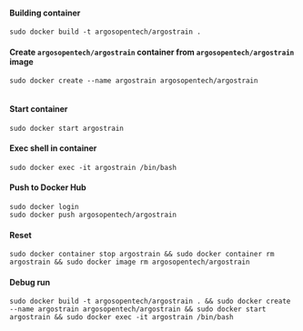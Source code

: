 #### Building container
```
sudo docker build -t argosopentech/argostrain .

```

#### Create `argosopentech/argostrain` container from `argosopentech/argostrain` image
```
sudo docker create --name argostrain argosopentech/argostrain


```

#### Start container
```
sudo docker start argostrain

```

#### Exec shell in container
```
sudo docker exec -it argostrain /bin/bash

```

#### Push to Docker Hub
```
sudo docker login
sudo docker push argosopentech/argostrain

```

#### Reset
```
sudo docker container stop argostrain && sudo docker container rm argostrain && sudo docker image rm argosopentech/argostrain

```

#### Debug run
```
sudo docker build -t argosopentech/argostrain . && sudo docker create --name argostrain argosopentech/argostrain && sudo docker start argostrain && sudo docker exec -it argostrain /bin/bash

```

